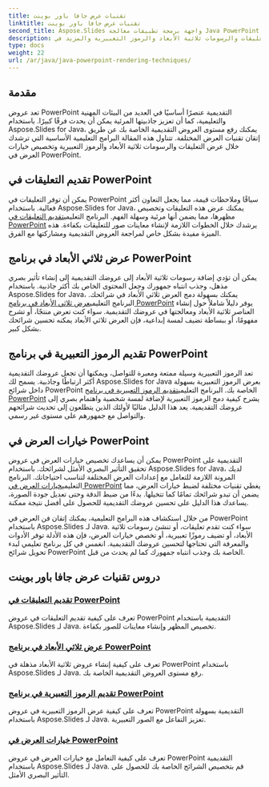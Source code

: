 ```yaml
---
title: تقنيات عرض جافا باور بوينت
linktitle: تقنيات عرض جافا باور بوينت
second_title: Aspose.Slides واجهة برمجة تطبيقات معالجة Java PowerPoint
description: تعرف على كيفية عرض التعليقات والرسومات ثلاثية الأبعاد والرموز التعبيرية والمزيد في PowerPoint باستخدام Aspose.Slides لـ Java. دروس شاملة للعروض التقديمية المحسنة.
type: docs
weight: 22
url: /ar/java/java-powerpoint-rendering-techniques/
---
```


## مقدمة

تعد عروض PowerPoint التقديمية عنصرًا أساسيًا في العديد من البيئات المهنية والتعليمية، كما أن تعزيز جاذبيتها المرئية يمكن أن يحدث فرقًا كبيرًا. باستخدام Aspose.Slides for Java، يمكنك رفع مستوى العروض التقديمية الخاصة بك عن طريق إتقان تقنيات العرض المختلفة. تتناول هذه المقالة البرامج التعليمية الأساسية التي ترشدك خلال عرض التعليقات والرسومات ثلاثية الأبعاد والرموز التعبيرية وتخصيص خيارات العرض في PowerPoint.

## تقديم التعليقات في PowerPoint

 يمكن أن توفر التعليقات في PowerPoint سياقًا وملاحظات قيمة، مما يجعل التعاون أكثر فعالية. باستخدام Aspose.Slides for Java، يمكنك عرض هذه التعليقات وتخصيص مظهرها، مما يضمن أنها مرئية وسهلة الفهم. البرنامج التعليمي[تقديم التعليقات في PowerPoint](./render-comments-powerpoint/) يرشدك خلال الخطوات اللازمة لإنشاء معاينات صور للتعليقات بكفاءة. هذه الميزة مفيدة بشكل خاص لمراجعة العروض التقديمية ومشاركتها مع الفرق.

## عرض ثلاثي الأبعاد في برنامج PowerPoint

يمكن أن تؤدي إضافة رسومات ثلاثية الأبعاد إلى عروضك التقديمية إلى إنشاء تأثير بصري مذهل، وجذب انتباه جمهورك وجعل المحتوى الخاص بك أكثر جاذبية. باستخدام Aspose.Slides for Java، يمكنك بسهولة دمج العرض ثلاثي الأبعاد في شرائحك. البرنامج التعليمي[عرض ثلاثي الأبعاد في برنامج PowerPoint](./3d-rendering-powerpoint/) يوفر دليلاً شاملاً حول إنشاء العناصر ثلاثية الأبعاد ومعالجتها في عروضك التقديمية. سواء كنت تعرض منتجًا، أو تشرح مفهومًا، أو ببساطة تضيف لمسة إبداعية، فإن العرض ثلاثي الأبعاد يمكنه تحسين شرائحك بشكل كبير.

## تقديم الرموز التعبيرية في برنامج PowerPoint

 تعد الرموز التعبيرية وسيلة ممتعة ومعبرة للتواصل، ويمكنها أن تجعل عروضك التقديمية أكثر ارتباطًا وجاذبية. يسمح لك Aspose.Slides for Java بعرض الرموز التعبيرية بسهولة داخل شرائح PowerPoint الخاصة بك. البرنامج التعليمي[تقديم الرموز التعبيرية في برنامج PowerPoint](./render-emojis-powerpoint/) يشرح كيفية دمج الرموز التعبيرية لإضافة لمسة شخصية واهتمام بصري إلى عروضك التقديمية. يعد هذا الدليل مثاليًا لأولئك الذين يتطلعون إلى تحديث شرائحهم والتواصل مع جمهورهم على مستوى غير رسمي.

## خيارات العرض في PowerPoint

 يمكن أن يساعدك تخصيص خيارات العرض في عروض PowerPoint التقديمية على تحقيق التأثير البصري الأمثل لشرائحك. باستخدام Aspose.Slides for Java، لديك المرونة اللازمة للتعامل مع إعدادات العرض المختلفة لتناسب احتياجاتك. البرنامج التعليمي[خيارات العرض في PowerPoint](./render-options-powerpoint/) يغطي تقنيات مختلفة لضبط خيارات العرض، مما يضمن أن تبدو شرائحك تمامًا كما تتخيلها. بدءًا من ضبط الدقة وحتى تعديل جودة الصورة، يساعدك هذا الدليل على تحسين عروضك التقديمية للحصول على أفضل نتيجة ممكنة.

من خلال استكشاف هذه البرامج التعليمية، يمكنك إتقان فن العرض في PowerPoint باستخدام Aspose.Slides لـ Java. سواء كنت تقدم تعليقات، أو تنشئ رسومات ثلاثية الأبعاد، أو تضيف رموزًا تعبيرية، أو تخصص خيارات العرض، فإن هذه الأدلة توفر الأدوات والمعرفة التي تحتاجها لتحسين عروضك التقديمية. انغمس في كل برنامج تعليمي لبدء تحويل شرائح PowerPoint الخاصة بك وجذب انتباه جمهورك كما لم يحدث من قبل.
## دروس تقنيات عرض جافا باور بوينت
### [تقديم التعليقات في PowerPoint](./render-comments-powerpoint/)
تعرف على كيفية تقديم التعليقات في عروض PowerPoint التقديمية باستخدام Aspose.Slides لـ Java. تخصيص المظهر وإنشاء معاينات للصور بكفاءة.
### [عرض ثلاثي الأبعاد في برنامج PowerPoint](./3d-rendering-powerpoint/)
تعرف على كيفية إنشاء عروض ثلاثية الأبعاد مذهلة في PowerPoint باستخدام Aspose.Slides لـ Java. رفع مستوى العروض التقديمية الخاصة بك.
### [تقديم الرموز التعبيرية في برنامج PowerPoint](./render-emojis-powerpoint/)
تعرف على كيفية عرض الرموز التعبيرية في عروض PowerPoint التقديمية بسهولة باستخدام Aspose.Slides لـ Java. تعزيز التفاعل مع الصور التعبيرية.
### [خيارات العرض في PowerPoint](./render-options-powerpoint/)
تعرف على كيفية التعامل مع خيارات العرض في عروض PowerPoint التقديمية باستخدام Aspose.Slides لـ Java. قم بتخصيص الشرائح الخاصة بك للحصول على التأثير البصري الأمثل.